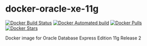 # docker-oracle-xe-11g
[![Docker Build Status](https://img.shields.io/docker/build/vanpeerdevelopment/oracle-xe-11g.svg)](https://hub.docker.com/r/vanpeerdevelopment/oracle-xe-11g/builds/) [![Docker Automated build](https://img.shields.io/docker/automated/vanpeerdevelopment/oracle-xe-11g.svg)](https://hub.docker.com/r/vanpeerdevelopment/oracle-xe-11g/builds/) [![Docker Pulls](https://img.shields.io/docker/pulls/vanpeerdevelopment/oracle-xe-11g.svg)](https://hub.docker.com/r/vanpeerdevelopment/oracle-xe-11g/) [![Docker Stars](https://img.shields.io/docker/stars/vanpeerdevelopment/oracle-xe-11g.svg)](https://hub.docker.com/r/vanpeerdevelopment/oracle-xe-11g/) 

Docker image for Oracle Database Express Edition 11g Release 2 